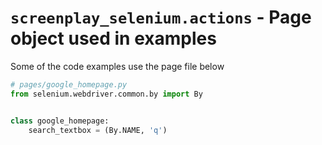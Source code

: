 # ```screenplay_selenium.actions``` - Page object used in examples

Some of the code examples use the page file below

```python
# pages/google_homepage.py
from selenium.webdriver.common.by import By


class google_homepage:
    search_textbox = (By.NAME, 'q')
```
